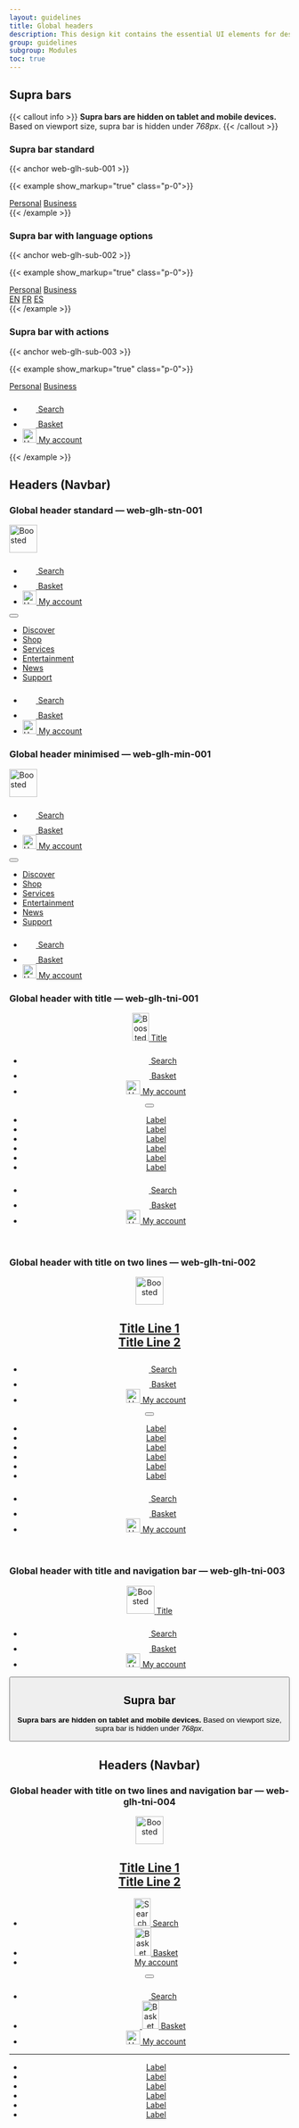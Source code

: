```yaml
---
layout: guidelines
title: Global headers
description: This design kit contains the essential UI elements for designing, prototyping and building Orange products and services on the web.
group: guidelines
subgroup: Modules
toc: true
---
```


## Supra bars
{{< callout info >}}
<strong>Supra bars are hidden on tablet and mobile devices.</strong><br>
Based on viewport size, supra bar is hidden under <var>768px</var>.
{{< /callout >}}

### Supra bar standard

{{< anchor web-glh-sub-001 >}}

{{< example show_markup="true" class="p-0">}}
<nav class="navbar supra navbar-dark bg-dark navbar-expand-md pt-0 d-none d-sm-block d-sm-none d-md-block lh-1">
  <div class="container">
      <div class="navbar-nav">
        <a href="#" class="nav-link active pb-1 fs-7" aria-current="page">Personal</a>
        <a href="#" class="nav-link pb-1 fs-7">Business</a>
      </div>
  </div>
</nav>
{{< /example >}}

### Supra bar with language options

{{< anchor web-glh-sub-002 >}}

{{< example show_markup="true" class="p-0">}}
<nav class="navbar supra navbar-dark bg-dark navbar-expand-md pt-0 d-none d-sm-block d-sm-none d-md-block lh-1">
  <div class="container fs-7">
    <div class="navbar-nav d-flex flex-row">
      <a href="#" class="nav-link active pb-1" aria-current="page">Personal</a>
      <a class="nav-link pb-1" href="#">Business</a>
    </div>
    <div class="navbar-nav d-flex flex-row">
        <a class="nav-link active pb-1" href="#" aria-label="English version">EN</a>
        <a class="nav-link ml-1 pb-1" href="#" aria-label="Version française" lang="fr" hreflang="fr">FR</a>
        <a class="nav-link ml-1 pb-1" href="#" aria-label="Version en español" lang="es" hreflang="es">ES</a>
    </div>
  </div>
</nav>
{{< /example >}}

### Supra bar with actions

{{< anchor web-glh-sub-003 >}}

{{< example show_markup="true" class="p-0">}}
<nav class="navbar supra navbar-dark bg-dark navbar-expand-md pt-0 d-none d-sm-block d-sm-none d-md-block lh-1">
  <div class="container fs-7">
    <div class="navbar-nav d-flex flex-row">
      <a href="#" class="nav-link active pb-1" aria-current="page">Personal</a>
      <a class="nav-link pb-1" href="#">Business</a>
    </div>
    <ul class="navbar-nav ml-auto">
      <li class="nav-item">
        <a href="#" class="nav-link nav-icon pt-1 pb-0">
          <svg width="1.5rem" height="1.5rem" fill="currentColor" aria-hidden="true" focusable="false" class="overflow-visible">
            <use xlink:href="/docs/5.0/assets/img/boosted-sprite.svg#search"/>
          </svg>
          <span class="visually-hidden">Search</span>
        </a>
      </li> 
      <li class="nav-item">
        <a href="#" class="nav-link nav-icon pt-1 pb-0">
          <svg width="1.5rem" height="1.5rem" fill="currentColor" aria-hidden="true" focusable="false" class="overflow-visible">
            <use xlink:href="/docs/5.0/assets/img/boosted-sprite.svg#buy"/>
          </svg>
          <span class="visually-hidden">Basket</span>
        </a>
      </li>
      <li class="nav-item">
        <a href="#" class="nav-link nav-icon pt-1 pb-0">
          <img src="/docs/5.0/assets/img/navbar-contact.png" width="25" height="25" role="img" alt="User" loading="lazy">
        <span class="visually-hidden">My account</span>
        </a>
      </li>
    </ul>
  </div>
</nav>
{{< /example >}}
  <div class="container">
    <h2 id="navbar" class="mt-5">Headers (Navbar)</h2>
    <h3 class="mt-5 h5">Global header standard — <a id="web-glh-stn-001" class="ui-kit-id">web-glh-stn-001</a></h3>
  </div>
    <nav class="navbar navbar-dark bg-dark navbar-expand-md" role="navigation">
    <div class="container-lg">
      <a class="navbar-brand" href="#">
        <img src="/docs/5.0/assets/brand/orange-logo.svg" width="50" height="50" role="img" alt="Boosted" loading="lazy">
      </a>
      <ul class="navbar-nav d-md-none flex-row ml-auto">
        <li class="nav-item">
          <a href="#" class="nav-link nav-icon">
            <svg width="1.5rem" height="1.5rem" fill="currentColor" aria-hidden="true" focusable="false" class="overflow-visible">
              <use xlink:href="/docs/5.0/assets/img/boosted-sprite.svg#search"/>
            </svg>
            <span class="visually-hidden">Search</span>
          </a>
        </li> 
        <li class="nav-item">
          <a href="#" class="nav-link nav-icon">
            <svg width="1.5rem" height="1.5rem" fill="currentColor" aria-hidden="true" focusable="false" class="overflow-visible">
              <use xlink:href="/docs/5.0/assets/img/boosted-sprite.svg#buy"/>
            </svg>
            <span class="visually-hidden">Basket</span>
          </a>
        </li>
        <li class="nav-item">
          <a href="#" class="nav-link nav-icon">
            <img src="/docs/5.0/assets/img/navbar-contact.png" width="25" height="25" role="img" alt="User" loading="lazy">
          <span class="visually-hidden">My account</span>
          </a>
        </li>
      </ul>
      <button class="navbar-toggler" type="button" data-bs-toggle="collapse" data-bs-target="#global-header-standard" aria-controls="global-header-standard" aria-expanded="false" aria-label="Toggle navigation">
        <span class="navbar-toggler-icon"></span>
      </button>
      <div class="navbar-collapse collapse" id="global-header-standard" style="height: auto;">
        <ul class="navbar-nav">
          <li class="nav-item"><a class="nav-link active" href="#">Discover</a></li>
          <li class="nav-item"><a class="nav-link" href="#">Shop</a></li>
          <li class="nav-item"><a class="nav-link" href="#">Services</a></li>
          <li class="nav-item"><a class="nav-link" href="#">Entertainment</a></li>
          <li class="nav-item"><a class="nav-link" href="#">News</a></li>
          <li class="nav-item"><a class="nav-link" href="#">Support</a></li>
        </ul>
      </div>
      <ul class="navbar-nav d-none d-md-flex">
        <li class="nav-item">
          <a href="#" class="nav-link nav-icon pt-1 pb-2">
            <svg width="1.5rem" height="1.5rem" fill="currentColor" aria-hidden="true" focusable="false" class="overflow-visible">
              <use xlink:href="/docs/5.0/assets/img/boosted-sprite.svg#search"/>
            </svg>
            <span class="visually-hidden">Search</span>
          </a>
        </li> 
        <li class="nav-item">
          <a href="#" class="nav-link nav-icon pt-1 pb-2">
            <svg width="1.5rem" height="1.5rem" fill="currentColor" aria-hidden="true" focusable="false" class="overflow-visible">
              <use xlink:href="/docs/5.0/assets/img/boosted-sprite.svg#buy"/>
            </svg>
            <span class="visually-hidden">Basket</span>
          </a>
        </li>
        <li class="nav-item">
          <a href="#" class="nav-link nav-icon pt-1 pb-2">
            <img src="/docs/5.0/assets/img/navbar-contact.png" width="25" height="25" role="img" alt="User" loading="lazy">
          <span class="visually-hidden">My account</span>
          </a>
        </li>
      </ul>
    </div>
  </nav>
  <div class="container">
    <h3 class="mt-5 h5">Global header minimised — <a id="web-glh-min-001" class="ui-kit-id">web-glh-min-001</a></h3>
  </div>
  <nav class="navbar navbar-dark bg-dark navbar-expand-md pt-0">
    <div class="container-lg">
      <a class="navbar-brand" href="#">
        <img src="/docs/5.0/assets/brand/orange-logo.svg" width="50" height="50" role="img" alt="Boosted" loading="lazy">
      </a>
      <ul class="navbar-nav d-md-none flex-row">
        <li class="nav-item">
          <a href="#" class="nav-link nav-icon">
            <svg width="1.5rem" height="1.5rem" fill="currentColor" aria-hidden="true" focusable="false" class="overflow-visible">
              <use xlink:href="/docs/5.0/assets/img/boosted-sprite.svg#search"/>
            </svg>
            <span class="visually-hidden">Search</span>
          </a>
        </li> 
        <li class="nav-item">
          <a href="#" class="nav-link nav-icon">
            <svg width="1.5rem" height="1.5rem" fill="currentColor" aria-hidden="true" focusable="false" class="overflow-visible">
              <use xlink:href="/docs/5.0/assets/img/boosted-sprite.svg#buy"/>
            </svg>
            <span class="visually-hidden">Basket</span>
          </a>
        </li>
        <li class="nav-item">
          <a href="#" class="nav-link nav-icon">
            <img src="/docs/5.0/assets/img/navbar-contact.png" width="25" height="25" role="img" alt="User" loading="lazy">
          <span class="visually-hidden">My account</span>
          </a>
        </li>
      </ul>
      <button class="navbar-toggler" type="button" data-bs-toggle="collapse" data-bs-target="#global-header-minified" aria-controls="global-header-minified" aria-expanded="false" aria-label="Toggle navigation">
        <span class="navbar-toggler-icon"></span>
      </button>
      <div class="mega-menu navbar-collapse collapse bg-dark" id="global-header-minified" style="height: auto;">
        <ul class="navbar-nav">
          <li class="nav-item"><a class="nav-link active" href="#">Discover</a></li>
          <li class="nav-item"><a class="nav-link" href="#">Shop</a></li>
          <li class="nav-item"><a class="nav-link" href="#">Services</a></li>
          <li class="nav-item"><a class="nav-link" href="#">Entertainment</a></li>
          <li class="nav-item"><a class="nav-link" href="#">News</a></li>
          <li class="nav-item"><a class="nav-link" href="#">Support</a></li>
        </ul>
      </div>
      <ul class="navbar-nav d-none d-md-flex">
        <li class="nav-item">
          <a href="#" class="nav-link nav-icon pt-1 pb-2">
            <svg width="1.5rem" height="1.5rem" fill="currentColor" aria-hidden="true" focusable="false" class="overflow-visible">
              <use xlink:href="/docs/5.0/assets/img/boosted-sprite.svg#search"/>
            </svg>
            <span class="visually-hidden">Search</span>
          </a>
        </li> 
        <li class="nav-item">
          <a href="#" class="nav-link nav-icon pt-1 pb-2">
            <svg width="1.5rem" height="1.5rem" fill="currentColor" aria-hidden="true" focusable="false" class="overflow-visible">
              <use xlink:href="/docs/5.0/assets/img/boosted-sprite.svg#buy"/>
            </svg>
            <span class="visually-hidden">Basket</span>
          </a>
        </li>
        <li class="nav-item">
          <a href="#" class="nav-link nav-icon pt-1 pb-2">
            <img src="/docs/5.0/assets/img/navbar-contact.png" width="25" height="25" role="img" alt="User" loading="lazy">
          <span class="visually-hidden">My account</span>
          </a>
        </li>
      </ul>
    </div>
  </nav>

  <div class="container">
    <h3 class="mt-5 h5">
      Global header with title — <a id="web-glh-tni-001" class="ui-kit-id">web-glh-tni-001</a>
    </h3>
  </div>
  <header>
    <nav class="navbar navbar-dark bg-dark navbar-expand-md" role="navigation">
      <div class="container-lg flex-sm-wrap flex-md-nowrap">
        <a class="navbar-brand" href="#">
          <img src="/docs/5.0/assets/brand/orange-logo.svg" width="30" height="50" role="img" alt="Boosted" loading="lazy">
          <span id="title" class="h2">Title</span>
        </a>
        <ul class="navbar-nav d-md-none flex-row ml-auto">
          <li class="nav-item">
            <a href="#" class="nav-link nav-icon pt-1 pb-2">
              <svg width="1.5rem" height="1.5rem" fill="currentColor" aria-hidden="true" focusable="false" class="overflow-visible">
                <use xlink:href="/docs/5.0/assets/img/boosted-sprite.svg#search"/>
              </svg>
              <span class="visually-hidden">Search</span>
            </a>
          </li> 
          <li class="nav-item">
            <a href="#" class="nav-link nav-icon pt-1 pb-2">
              <svg width="1.5rem" height="1.5rem" fill="currentColor" aria-hidden="true" focusable="false" class="overflow-visible">
                <use xlink:href="/docs/5.0/assets/img/boosted-sprite.svg#buy"/>
              </svg>
              <span class="visually-hidden">Basket</span>
            </a>
          </li>
          <li class="nav-item">
            <a href="#" class="nav-link nav-icon pt-1 pb-2">
              <img src="/docs/5.0/assets/img/navbar-contact.png" width="25" height="25" role="img" alt="User" loading="lazy">
            <span class="visually-hidden">My account</span>
            </a>
          </li>
        </ul>
        <button class="navbar-toggler" type="button" data-bs-toggle="collapse" data-bs-target="#global-header-title" aria-controls="global-header-title" aria-expanded="false" aria-label="Toggle navigation">
          <span class="navbar-toggler-icon"></span>
        </button>
        <div class="navbar-collapse justify-content-between collapse" id="global-header-title">
          <ul class="navbar-nav">
            <li class="nav-item"><a class="nav-link active" href="#">Label</a></li>
            <li class="nav-item"><a class="nav-link" href="#">Label</a></li>
            <li class="nav-item"><a class="nav-link" href="#">Label</a></li>
            <li class="nav-item"><a class="nav-link" href="#">Label</a></li>
            <li class="nav-item"><a class="nav-link" href="#">Label</a></li>
            <li class="nav-item"><a class="nav-link" href="#">Label</a></li>
          </ul>
        </div>
        <ul class="navbar-nav d-none d-md-flex">
          <li class="nav-item">
            <a href="#" class="nav-link nav-icon pt-1 pb-2">
              <svg width="1.5rem" height="1.5rem" fill="currentColor" aria-hidden="true" focusable="false" class="overflow-visible">
                <use xlink:href="/docs/5.0/assets/img/boosted-sprite.svg#search"/>
              </svg>
              <span class="visually-hidden">Search</span>
            </a>
          </li> 
          <li class="nav-item">
            <a href="#" class="nav-link nav-icon pt-1 pb-2">
              <svg width="1.5rem" height="1.5rem" fill="currentColor" aria-hidden="true" focusable="false" class="overflow-visible">
                <use xlink:href="/docs/5.0/assets/img/boosted-sprite.svg#buy"/>
              </svg>
              <span class="visually-hidden">Basket</span>
            </a>
          </li>
          <li class="nav-item">
            <a href="#" class="nav-link nav-icon pt-1 pb-2">
              <img src="/docs/5.0/assets/img/navbar-contact.png" width="25" height="25" role="img" alt="User" loading="lazy">
            <span class="visually-hidden">My account</span>
            </a>
          </li>
        </ul>
      </div>
    </nav>
  </header>

  <div class="container">
    <h3 class="mt-5 h5">Global header with title on two lines — <a id="web-glh-tni-002" class="ui-kit-id">web-glh-tni-002</a></h3>
  </div>
<header>
    <nav class="navbar navbar-dark bg-dark navbar-expand-md" role="navigation">
      <div class="container-lg flex-sm-wrap flex-md-nowrap">
        <a class="navbar-brand" href="#">
          <img src="/docs/5.0/assets/brand/orange-logo.svg" width="50" height="50" role="img" alt="Boosted" loading="lazy">
          <h2 class="h4" id="two-line-title">
            <span class="align-self-end">Title Line 1<br>Title Line 2</span>
          </h2>
        </a>
        <ul class="navbar-nav d-md-none flex-row ml-auto">
          <li class="nav-item">
            <a href="#" class="nav-link nav-icon pt-1 pb-2">
              <svg width="1.5rem" height="1.5rem" fill="currentColor" aria-hidden="true" focusable="false" class="overflow-visible">
                <use xlink:href="/docs/5.0/assets/img/boosted-sprite.svg#search"/>
              </svg>
              <span class="visually-hidden">Search</span>
            </a>
          </li> 
          <li class="nav-item">
            <a href="#" class="nav-link nav-icon pt-1 pb-2">
              <svg width="1.5rem" height="1.5rem" fill="currentColor" aria-hidden="true" focusable="false" class="overflow-visible">
                <use xlink:href="/docs/5.0/assets/img/boosted-sprite.svg#buy"/>
              </svg>
              <span class="visually-hidden">Basket</span>
            </a>
          </li>
          <li class="nav-item">
            <a href="#" class="nav-link nav-icon pt-1 pb-2">
              <img src="/docs/5.0/assets/img/navbar-contact.png" width="25" height="25" role="img" alt="User" loading="lazy">
            <span class="visually-hidden">My account</span>
            </a>
          </li>
        </ul>
        <button class="navbar-toggler" type="button" data-bs-toggle="collapse" data-bs-target="#global-header-two-line" aria-controls="global-header-two-line" aria-expanded="false" aria-label="Toggle navigation">
          <span class="navbar-toggler-icon"></span>
        </button>
        <div class="navbar-collapse collapse" id="global-header-two-line">
          <ul class="navbar-nav">
            <li class="nav-item"><a class="nav-link active" href="#">Label</a></li>
            <li class="nav-item"><a class="nav-link" href="#">Label</a></li>
            <li class="nav-item"><a class="nav-link" href="#">Label</a></li>
            <li class="nav-item"><a class="nav-link" href="#">Label</a></li>
            <li class="nav-item"><a class="nav-link" href="#">Label</a></li>
            <li class="nav-item"><a class="nav-link" href="#">Label</a></li>
          </ul>
        </div>
        <ul class="navbar-nav d-none d-md-flex">
          <li class="nav-item">
            <a href="#" class="nav-link nav-icon pt-1 pb-2">
              <svg width="1.5rem" height="1.5rem" fill="currentColor" aria-hidden="true" focusable="false" class="overflow-visible">
                <use xlink:href="/docs/5.0/assets/img/boosted-sprite.svg#search"/>
              </svg>
              <span class="visually-hidden">Search</span>
            </a>
          </li> 
          <li class="nav-item">
            <a href="#" class="nav-link nav-icon pt-1 pb-0">
              <svg width="1.5rem" height="1.5rem" fill="currentColor" aria-hidden="true" focusable="false" class="overflow-visible">
                <use xlink:href="/docs/5.0/assets/img/boosted-sprite.svg#buy"/>
              </svg>
              <span class="visually-hidden">Basket</span>
            </a>
          </li>
          <li class="nav-item">
            <a href="#" class="nav-link nav-icon pt-1 pb-0">
              <img src="/docs/5.0/assets/img/navbar-contact.png" width="25" height="25" role="img" alt="User" loading="lazy">
            <span class="visually-hidden">My account</span>
            </a>
          </li>
        </ul>
      </div>
    </nav>
  </header>

  <div class="container">
    <h3 class="mt-5 h5">Global header with title and navigation bar — <a id="web-glh-tni-003" class="ui-kit-id">web-glh-tni-003</a></h3>
  </div>
  <header>
    <nav class="navbar navbar-dark bg-dark navbar-expand-md" role="navigation">
      <div class="container-lg flex-sm-wrap">
        <a class="navbar-brand" href="#">
          <img src="/docs/5.0/assets/brand/orange-logo.svg" width="50" height="50" role="img" alt="Boosted" loading="lazy">
          <span id="title-2" class="h2">Title</span>
        </a>
        <ul class="navbar-nav ml-auto d-md-none flex-row ml-auto">
          <li class="nav-item">
            <a href="#" class="nav-link nav-icon pt-1 pb-2">
              <svg width="1.5rem" height="1.5rem" fill="currentColor" aria-hidden="true" focusable="false" class="overflow-visible">
                <use xlink:href="/docs/5.0/assets/img/boosted-sprite.svg#search"/>
              </svg>
              <span class="visually-hidden">Search</span>
            </a>
          </li> 
          <li class="nav-item">
            <a href="#" class="nav-link nav-icon pt-1 pb-2">
              <svg width="1.5rem" height="1.5rem" fill="currentColor" aria-hidden="true" focusable="false" class="overflow-visible">
                <use xlink:href="/docs/5.0/assets/img/boosted-sprite.svg#buy"/>
              </svg>
              <span class="visually-hidden">Basket</span>
            </a>
          </li>
          <li class="nav-item">
            <a href="#" class="nav-link nav-icon pt-1 pb-2">
              <img src="/docs/5.0/assets/img/navbar-contact.png" width="25" height="25" role="img" alt="User" loading="lazy">
            <span class="visually-hidden">My account</span>
            </a>
          </li>
        </ul>
        <button class="navbar-toggler" type="button" data-bs-toggle="collapse" data-bs-target="#global-header-title-nav" aria-controls="global-header-title-nav" aria-expanded="false" aria-label="Toggle navigation">
          <span class="navbar-toggler-icon"></span>
    <h2 id="suprabar">Supra bar</h2>
    <p>
      <strong>Supra bars are hidden on tablet and mobile devices.</strong>
      Based on viewport size, supra bar is hidden under <var>768px</var>.
    </p>
  </div>
  </nav>
  <div class="container">
    <h2 id="navbar" class="mt-5">Headers (Navbar)</h2>
  </div>
  <div class="container">
    <h3 class="mt-5 h5">Global header with title on two lines and navigation bar — <a id="web-glh-tni-004" class="ui-kit-id">web-glh-tni-004</a></h3>
  </div>
  <header>
    <nav class="navbar navbar-dark bg-dark navbar-expand-md" role="navigation">
      <div class="container-lg flex-sm-wrap">
        <a class="navbar-brand" href="#">
          <img src="/docs/5.0/assets/brand/orange-logo.svg" width="50" height="50" role="img" alt="Boosted" loading="lazy">
          <h2 class="h4" id="two-line-title-2">
            <span class="align-self-end">Title Line 1<br>Title Line 2</span>
          </h2>
        </a>
        <ul class="navbar-nav ml-auto d-md-none flex-row ml-auto">
          <li class="nav-item">
            <a href="#" class="nav-link nav-icon">
              <img src="/docs/5.0/assets/img/boosted-search.svg" width="30" height="50" role="img" alt="Search" loading="lazy">
              <span class="visually-hidden">Search</span>
            </a>
          </li>
          <li class="nav-item">
            <a href="#" class="nav-link nav-icon">
              <img src="/docs/5.0/assets/img/boosted-buy.svg" width="30" height="50" role="img" alt="Basket" loading="lazy">
              <span class="visually-hidden">Basket</span>
            </a>
          </li>
          <li class="nav-item">
            <a href="#" class="nav-link nav-icon svg-avatar">
            <span class="visually-hidden">My account</span>
            </a>
          </li>
        </ul>
        <button class="navbar-toggler" type="button" data-bs-toggle="collapse" data-bs-target="#global-header-title-nav-2" aria-controls="global-header-title-nav-2" aria-expanded="false" aria-label="Toggle navigation">
          <span class="navbar-toggler-icon"></span>
        </button>
        <ul class="navbar-nav ml-auto d-none d-md-flex">
          <li class="nav-item">
            <a href="#" class="nav-link nav-icon pt-1 pb-2">
              <svg width="1.5rem" height="1.5rem" fill="currentColor" aria-hidden="true" focusable="false" class="overflow-visible">
                <use xlink:href="/docs/5.0/assets/img/boosted-sprite.svg#search"/>
              </svg>
              <span class="visually-hidden">Search</span>
            </a>
          </li> 
          <li class="nav-item">
            <a href="#" class="nav-link nav-icon pt-1 pb-2">
              <svg width="1.5rem" height="1.5rem" fill="currentColor" aria-hidden="true" focusable="false" class="overflow-visible">
                <use xlink:href="/docs/5.0/assets/img/boosted-sprite.svg#buy"/>
              </svg>
            <a href="#" class="nav-link nav-icon">
              <img src="/docs/5.0/assets/img/boosted-buy.svg" width="30" height="50" role="img" alt="Basket" loading="lazy">
              <span class="visually-hidden">Basket</span>
            </a>
          </li>
          <li class="nav-item">
            <a href="#" class="nav-link nav-icon pt-1 pb-2">
              <img src="/docs/5.0/assets/img/navbar-contact.png" width="25" height="25" role="img" alt="User" loading="lazy">
            <span class="visually-hidden">My account</span>
            </a>
          </li>
        </ul>
        </ul>
      </div>
    </nav>
    <div class="navbar navbar-dark bg-dark navbar-expand-md bg-dark flex-sm-wrap p-0">
      <hr class="w-100 m-0 d-none d-md-block border-700">
      <div class="container-lg border-bottom">
        <div class="navbar-collapse collapse pb-1" id="global-header-title-nav-2">
          <ul class="navbar-nav">
            <li class="nav-item"><a class="nav-link active" href="#">Label</a></li>
            <li class="nav-item"><a class="nav-link" href="#">Label</a></li>
            <li class="nav-item"><a class="nav-link" href="#">Label</a></li>
            <li class="nav-item"><a class="nav-link" href="#">Label</a></li>
            <li class="nav-item"><a class="nav-link" href="#">Label</a></li>
            <li class="nav-item"><a class="nav-link" href="#">Label</a></li>
          </ul>
        </div>
      </div>
    </div>
  </header>
